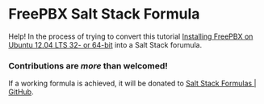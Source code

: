 FreePBX Salt Stack Formula
=========================

Help! In the process of trying to convert this tutorial [Installing FreePBX on Ubuntu 12.04 LTS 32- or 64-bit](http://wiki.freepbx.org/pages/viewpage.action?pageId=1409028) into a Salt Stack forumula.

### Contributions are *more* than welcomed!

If a working formula is achieved, it will be donated to [Salt Stack Formulas | GitHub](https://github.com/saltstack-formulas).
